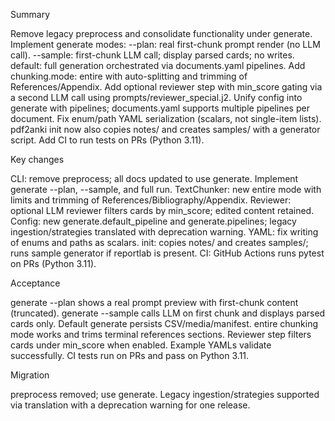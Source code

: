 Summary

Remove legacy preprocess and consolidate functionality under generate.
Implement generate modes:
--plan: real first-chunk prompt render (no LLM call).
--sample: first-chunk LLM call; display parsed cards; no writes.
default: full generation orchestrated via documents.yaml pipelines.
Add chunking.mode: entire with auto-splitting and trimming of References/Appendix.
Add optional reviewer step with min_score gating via a second LLM call using prompts/reviewer_special.j2.
Unify config into generate with pipelines; documents.yaml supports multiple pipelines per document.
Fix enum/path YAML serialization (scalars, not single-item lists).
pdf2anki init now also copies notes/ and creates samples/ with a generator script.
Add CI to run tests on PRs (Python 3.11).

Key changes

CLI: remove preprocess; all docs updated to use generate.
Implement generate --plan, --sample, and full run.
TextChunker: new entire mode with limits and trimming of References/Bibliography/Appendix.
Reviewer: optional LLM reviewer filters cards by min_score; edited content retained.
Config: new generate.default_pipeline and generate.pipelines; legacy ingestion/strategies translated with deprecation warning.
YAML: fix writing of enums and paths as scalars.
init: copies notes/ and creates samples/; runs sample generator if reportlab is present.
CI: GitHub Actions runs pytest on PRs (Python 3.11).

Acceptance

generate --plan shows a real prompt preview with first-chunk content (truncated).
generate --sample calls LLM on first chunk and displays parsed cards only.
Default generate persists CSV/media/manifest.
entire chunking mode works and trims terminal references sections.
Reviewer step filters cards under min_score when enabled.
Example YAMLs validate successfully.
CI tests run on PRs and pass on Python 3.11.

Migration

preprocess removed; use generate. Legacy ingestion/strategies supported via translation with a deprecation warning for one release.
